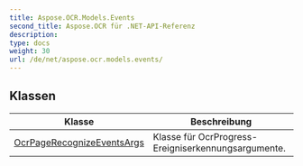 ```yaml
---
title: Aspose.OCR.Models.Events
second_title: Aspose.OCR für .NET-API-Referenz
description: 
type: docs
weight: 30
url: /de/net/aspose.ocr.models.events/
---
```



## Klassen

| Klasse | Beschreibung |
| --- | --- |
| [OcrPageRecognizeEventsArgs](./ocrpagerecognizeeventsargs/) | Klasse für OcrProgress-Ereigniserkennungsargumente. |


